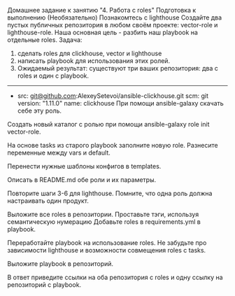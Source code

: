 Домашнее задание к занятию "4. Работа с roles"
Подготовка к выполнению
(Необязательно) Познакомтесь с lighthouse
Создайте два пустых публичных репозитория в любом своём проекте: vector-role и lighthouse-role.
Наша основная цель - разбить наш playbook на отдельные roles. 
Задача: 
1) сделать roles для clickhouse, vector и lighthouse 
2) написать playbook для использования этих ролей. 
3) Ожидаемый результат: существуют три ваших репозитория: два с roles и один с playbook.

---
  - src: git@github.com:AlexeySetevoi/ansible-clickhouse.git
    scm: git
    version: "1.11.0"
    name: clickhouse 
При помощи ansible-galaxy скачать себе эту роль.

Создать новый каталог с ролью при помощи ansible-galaxy role init vector-role.

На основе tasks из старого playbook заполните новую role. Разнесите переменные между vars и default.

Перенести нужные шаблоны конфигов в templates.

Описать в README.md обе роли и их параметры.

Повторите шаги 3-6 для lighthouse. Помните, что одна роль должна настраивать один продукт.

Выложите все roles в репозитории. Проставьте тэги, используя семантическую нумерацию Добавьте roles в requirements.yml в playbook.

Переработайте playbook на использование roles. Не забудьте про зависимости lighthouse и возможности совмещения roles с tasks.

Выложите playbook в репозиторий.

В ответ приведите ссылки на оба репозитория с roles и одну ссылку на репозиторий с playbook.